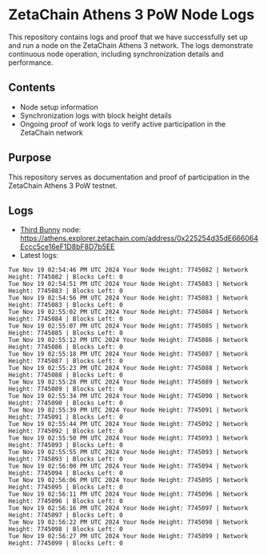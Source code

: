 # ZetaChain Athens 3 PoW Node Logs
This repository contains logs and proof that we have successfully set up and run a node on the ZetaChain Athens 3 network. The logs demonstrate continuous node operation, including synchronization details and performance.

## Contents
- Node setup information
- Synchronization logs with block height details
- Ongoing proof of work logs to verify active participation in the ZetaChain network

## Purpose
This repository serves as documentation and proof of participation in the ZetaChain Athens 3 PoW testnet.

## Logs

- [Third Bunny](https://thirdbunny.xyz/) node: https://athens.explorer.zetachain.com/address/0x225254d35dE666064Eccc5ce16eF1D8bF8D7b5EE
- Latest logs:
```
Tue Nov 19 02:54:46 PM UTC 2024 Your Node Height: 7745082 | Network Height: 7745082 | Blocks Left: 0
Tue Nov 19 02:54:51 PM UTC 2024 Your Node Height: 7745083 | Network Height: 7745083 | Blocks Left: 0
Tue Nov 19 02:54:56 PM UTC 2024 Your Node Height: 7745083 | Network Height: 7745083 | Blocks Left: 0
Tue Nov 19 02:55:02 PM UTC 2024 Your Node Height: 7745084 | Network Height: 7745084 | Blocks Left: 0
Tue Nov 19 02:55:07 PM UTC 2024 Your Node Height: 7745085 | Network Height: 7745085 | Blocks Left: 0
Tue Nov 19 02:55:12 PM UTC 2024 Your Node Height: 7745086 | Network Height: 7745086 | Blocks Left: 0
Tue Nov 19 02:55:18 PM UTC 2024 Your Node Height: 7745087 | Network Height: 7745087 | Blocks Left: 0
Tue Nov 19 02:55:23 PM UTC 2024 Your Node Height: 7745088 | Network Height: 7745088 | Blocks Left: 0
Tue Nov 19 02:55:28 PM UTC 2024 Your Node Height: 7745089 | Network Height: 7745089 | Blocks Left: 0
Tue Nov 19 02:55:34 PM UTC 2024 Your Node Height: 7745090 | Network Height: 7745090 | Blocks Left: 0
Tue Nov 19 02:55:39 PM UTC 2024 Your Node Height: 7745091 | Network Height: 7745091 | Blocks Left: 0
Tue Nov 19 02:55:44 PM UTC 2024 Your Node Height: 7745092 | Network Height: 7745092 | Blocks Left: 0
Tue Nov 19 02:55:50 PM UTC 2024 Your Node Height: 7745093 | Network Height: 7745093 | Blocks Left: 0
Tue Nov 19 02:55:55 PM UTC 2024 Your Node Height: 7745093 | Network Height: 7745093 | Blocks Left: 0
Tue Nov 19 02:56:00 PM UTC 2024 Your Node Height: 7745094 | Network Height: 7745094 | Blocks Left: 0
Tue Nov 19 02:56:06 PM UTC 2024 Your Node Height: 7745095 | Network Height: 7745095 | Blocks Left: 0
Tue Nov 19 02:56:11 PM UTC 2024 Your Node Height: 7745096 | Network Height: 7745096 | Blocks Left: 0
Tue Nov 19 02:56:16 PM UTC 2024 Your Node Height: 7745097 | Network Height: 7745097 | Blocks Left: 0
Tue Nov 19 02:56:22 PM UTC 2024 Your Node Height: 7745098 | Network Height: 7745098 | Blocks Left: 0
Tue Nov 19 02:56:27 PM UTC 2024 Your Node Height: 7745099 | Network Height: 7745099 | Blocks Left: 0
```

